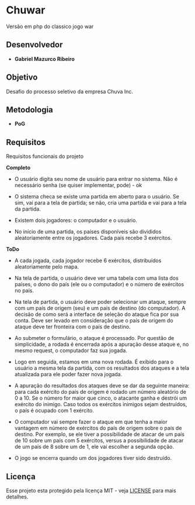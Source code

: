 # Chuwar
Versão em php do classico jogo war

## Desenvolvedor
* **Gabriel Mazurco Ribeiro**

## Objetivo
Desafio do processo seletivo da empresa Chuva Inc.

## Metodologia
* **PoG** 

## Requisitos
Requisitos funcionais do projeto

**Completo**

* O usuário digita seu nome de usuário para entrar no sistema. Não é necessário senha (se quiser implementar, pode) - ok

* O sistema checa se existe uma partida em aberto para o usuário. Se sim, vai para a tela de partida; se não, cria uma partida e vai para a tela da partida.

* Existem dois jogadores: o computador e o usuário.

* No início de uma partida, os países disponíveis são divididos aleatoriamente entre os jogadores. Cada país recebe 3 exércitos.

**ToDo**

* A cada jogada, cada jogador recebe 6 exércitos, distribuídos aleatoriamente pelo mapa.

* Na tela de partida, o usuário deve ver uma tabela com uma lista dos países, o dono do país (ele ou o computador) e o número de exércitos no país.

* Na tela de partida, o usuário deve poder selecionar um ataque, sempre com um país de origem (seu) e um país de destino (do computador). A decisão de como será a interface de seleção do ataque fica por sua conta. Deve ser levado em consideração que o país de origem do ataque deve ter fronteira com o país de destino.

* Ao submeter o formulário, o ataque é processado. Por questão de simplicidade, a rodada é encerrada após a apuração desse ataque e, no mesmo request, o computador faz sua jogada.

* Logo em seguida, estamos em uma nova rodada. É exibido para o usuário a mesma tela da partida, com os resultados dos ataques e a tela atualizada para ele poder fazer nova jogada.

* A apuração do resultados dos ataques deve se dar da seguinte maneira: para cada exército do país de origem é rodado um número aleatório de 0 a 10. Se o número for maior que cinco, o atacante ganha e destrói um exército do inimigo. Caso todos os exércitos inimigos sejam destruídos, o país é ocupado com 1 exército.

* O computador vai sempre fazer o ataque em que tenha a maior vantagem em número de exércitos do país de origem sobre o país de destino. Por exemplo, se ele tiver a possibilidade de atacar de um país de 10 sobre um país com 5 exércitos, versus a possibilidade de atacar de um país de 8 sobre um de 1, ele vai escolher a segunda opção.

* O jogo se encerra quando um dos jogadores tiver sido destruído.



## Licença
Esse projeto esta protegido pela licença MIT - veja [LICENSE](LICENSE) para mais detalhes.

